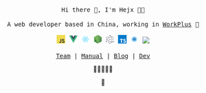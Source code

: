 <p align="center">
  <br>
    <samp>Hi there 👋, I'm Hejx 👨‍💻<br><br> A web developer based in China, working in <a href="https://workplus.io/" target="_blank" title="WorkPlus">WorkPlus</a> 🐳 <br><br>
    <code><img height="20" src="https://raw.githubusercontent.com/github/explore/80688e429a7d4ef2fca1e82350fe8e3517d3494d/topics/javascript/javascript.png"></code>
    <code><img height="20" src="https://raw.githubusercontent.com/github/explore/80688e429a7d4ef2fca1e82350fe8e3517d3494d/topics/vue/vue.png"></code>
    <code><img height="20" src="https://raw.githubusercontent.com/github/explore/80688e429a7d4ef2fca1e82350fe8e3517d3494d/topics/react/react.png"></code>
    <code><img height="20" src="https://raw.githubusercontent.com/github/explore/80688e429a7d4ef2fca1e82350fe8e3517d3494d/topics/nodejs/nodejs.png"></code>
    <code><img height="20" src="https://raw.githubusercontent.com/github/explore/80688e429a7d4ef2fca1e82350fe8e3517d3494d/topics/electron/electron.png"></code>
    <code><img height="20" src="https://raw.githubusercontent.com/github/explore/80688e429a7d4ef2fca1e82350fe8e3517d3494d/topics/typescript/typescript.png"></code>
    <code><img height="20" src="https://raw.githubusercontent.com/github/explore/80688e429a7d4ef2fca1e82350fe8e3517d3494d/topics/webpack/webpack.png"></code>
    <code><img height="20" src="https://avatars.githubusercontent.com/u/43260747?v=4"></code>
     <br>
      <br>
       <a href="https://github.com/workplusfe/" target="_blank" title="WorkPlusFE Organizations">Team</a> |
      <a href="https://fe.workplus.io/" target="_blank" title="WorkPlusFE Team">Manual</a> |
      <a href="https://fe-blog.workplus.io/" target="_blank" title="WorkPlusFE Blog">Blog</a> |
      <a href="https://open.workplus.io/" target="_blank" title="WorkPlus Open">Dev</a>
    <br>
      <p align="center">🌟🌟🌟🌟🌟</p>
      <p align="center">🤗</p>
  </samp>
</p>
